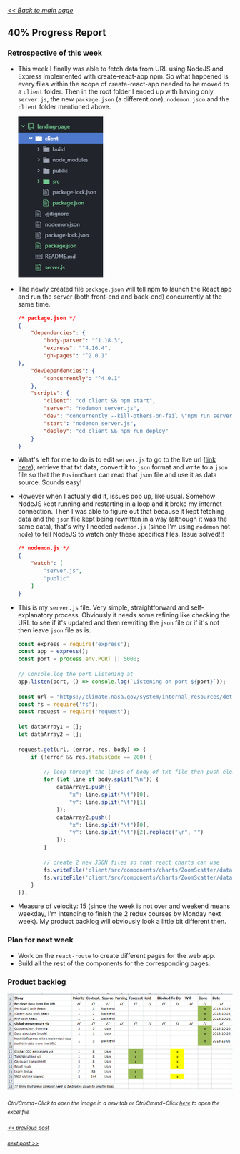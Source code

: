 _[<< Back to main page](https://maggievu.github.io/learning-reactjs/)_

## 40% Progress Report

### Retrospective of this week

- This week I finally was able to fetch data from URL using NodeJS and Express implemented with create-react-app npm. So what happened is every files within the scope of create-react-app needed to be moved to a ```client``` folder. Then in the root folder I ended up with having only ```server.js```, the new ```package.json``` (a different one), ```nodemon.json``` and the ```client``` folder mentioned above.

    ![Excel Backlog](../assets/images/week-10-29/folder-treeview.png "Folder Tree View")

- The newly created file ```package.json``` will tell npm to launch the React app and run the server (both front-end and back-end) concurrently at the same time.

    ```json
    /* package.json */
    {
        "dependencies": {
            "body-parser": "^1.18.3",
            "express": "^4.16.4",
            "gh-pages": "^2.0.1"
    },
        "devDependencies": {
            "concurrently": "^4.0.1"
        },
        "scripts": {
            "client": "cd client && npm start",
            "server": "nodemon server.js",
            "dev": "concurrently --kill-others-on-fail \"npm run server\" \"npm run client\"",
            "start": "nodemon server.js",
            "deploy": "cd client && npm run deploy"
        }
    }
    ```

- What's left for me to do is to edit ```server.js``` to go to the live url ([link here](https://climate.nasa.gov/system/internal_resources/details/original/647_Global_Temperature_Data_File.txt)), retrieve that txt data, convert it to ```json``` format and write to a ```json``` file so that the ```FusionChart``` can read that ```json``` file and use it as data source. Sounds easy!

- However when I actually did it, issues pop up, like usual. Somehow NodeJS kept running and restarting in a loop and it broke my internet connection. Then I was able to figure out that because it kept fetching data and the ```json``` file kept being rewritten in a way (although it was the same data), that's why I needed ```nodemon.js``` (since I'm using ```nodemon``` not ```node```) to tell NodeJS to watch only these specifics files. Issue solved!!!

    ```json
    /* nodemon.js */
    {
        "watch": [
            "server.js",
            "public"
        ]
    }
    ```

- This is my ```server.js``` file. Very simple, straightforward and self-explanatory process. Obviously it needs some refining like checking the URL to see if it's updated and then rewriting the ```json``` file or if it's not then leave ```json``` file as is.

    ```js
    const express = require('express');
    const app = express();
    const port = process.env.PORT || 5000;

    // Console.log the port Listening at
    app.listen(port, () => console.log(`Listening on port ${port}`));

    const url = "https://climate.nasa.gov/system/internal_resources/details/original/647_Global_Temperature_Data_File.txt";
    const fs = require('fs');
    const request = require('request');

    let dataArray1 = [];
    let dataArray2 = [];

    request.get(url, (error, res, body) => {
        if (!error && res.statusCode == 200) {

            // loop through the lines of body of txt file then push elements of lines to dataArray
            for (let line of body.split("\n")) {
                dataArray1.push({
                    "x": line.split("\t")[0],
                    "y": line.split("\t")[1]
                });
                dataArray2.push({
                    "x": line.split("\t")[0],
                    "y": line.split("\t")[2].replace("\r", "")
                });
            }

            // create 2 new JSON files so that react charts can use
            fs.writeFile('client/src/components/charts/ZoomScatter/dataSource/dataset1.json', JSON.stringify(dataArray1), 'utf8');
            fs.writeFile('client/src/components/charts/ZoomScatter/dataSource/dataset2.json', JSON.stringify(dataArray2), 'utf8');
        }
    });
    ```

- Measure of velocity: 15 (since the week is not over and weekend means weekday, I'm intending to finish the 2 redux courses by Monday next week). My product backlog will obviously look a little bit different then.

### Plan for next week

- Work on the ```react-route``` to create different pages for the web app.
- Build all the rest of the components for the corresponding pages.

### Product backlog

[![Excel Backlog](../assets/images/week-10-29/project-40.png "Excel Backlog")](https://maggievu.github.io/learning-reactjs/assets/images/week-10-29/project-40.png)

_<sub>Ctrl/Cmmd+Click to open the image in a new tab or Ctrl/Cmmd+Click [here](https://drive.google.com/open?id=18PGWuh6UoTUE69R7_MoA-4jQ9zRPGQdT) to open the excel file</sub>_

_<sub>[<< previous post](week-10-22)</sub>_

_<sub>[next post >>](week-11-05)</sub>_
